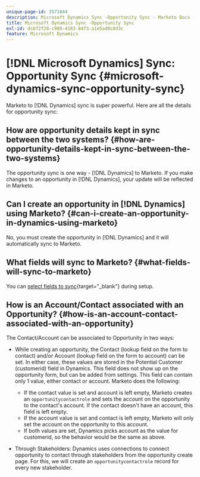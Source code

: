```yaml
---
unique-page-id: 3571844
description: Microsoft Dynamics Sync -Opportunity Sync - Marketo Docs - Product Documentation
title: Microsoft Dynamics Sync -Opportunity Sync
exl-id: dcb72f28-c980-4183-8473-a1e5ad0c8d3c
feature: Microsoft Dynamics
---
```

# [!DNL Microsoft Dynamics] Sync: Opportunity Sync {#microsoft-dynamics-sync-opportunity-sync}

Marketo to [!DNL Dynamics] sync is super powerful. Here are all the details for opportunity sync:

## How are opportunity details kept in sync between the two systems? {#how-are-opportunity-details-kept-in-sync-between-the-two-systems}

The opportunity sync is one way - [!DNL Dynamics] to Marketo. If you make changes to an opportunity in [!DNL Dynamics], your update will be reflected in Marketo.

## Can I create an opportunity in [!DNL Dynamics] using Marketo? {#can-i-create-an-opportunity-in-dynamics-using-marketo}

No, you must create the opportunity in [!DNL Dynamics] and it will automatically sync to Marketo.

## What fields will sync to Marketo? {#what-fields-will-sync-to-marketo}

You can [select fields to sync](/help/marketo/product-docs/crm-sync/microsoft-dynamics-sync/sync-setup/microsoft-dynamics-365-with-ropc-connection/step-4-of-4-connect.md#select-fields-to-sync){target="_blank"} during setup.

## How is an Account/Contact associated with an Opportunity? {#how-is-an-account-contact-associated-with-an-opportunity}

The Contact/Account can be associated to Opportunity in two ways:

* While creating an opportunity, the Contact (lookup field on the form to contact) and/or Account (lookup field on the form to account) can be set. In either case, these values are stored in the Potential Customer (customerid) field in Dynamics. This field does not show up on the opportunity form, but can be added from settings. This field can contain only 1 value, either contact or account. Marketo does the following:

  * If the contact value is set and account is left empty, Marketo creates an `opportunitycontactrole` and sets the account on the opportunity to the contact's account. If the contact doesn't have an account, this field is left empty.
  * If the account value is set and contact is left empty, Marketo will only set the account on the opportunity to this account.
  * If both values are set, Dynamics picks account as the value for customerid, so the behavior would be the same as above.


* Through Stakeholders: Dynamics uses connections to connect opportunity to contact through stakeholders from the opportunity create page. For this, we will create an `opportunitycontactrole` record for every new stakeholder.
